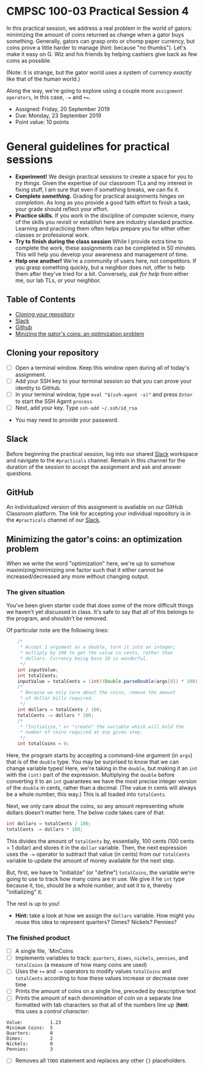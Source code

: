 # CMPSC 100-03 Practical Session 4

In this practical session, we address a real problem in the world of gators: minimizing the amount of coins returned as change when a gator buys something. Generally, gators can grasp onto or chomp paper currency, but coins prove a little harder to manage (hint: because "no thumbs"). Let's make it easy on G. Wiz and his friends by helping cashiers give back as few coins as possible.

(Note: it is strange, but the gator world uses a system of currency _exactly_ like that of the human world.)

Along the way, we're going to explore using a couple more `assignment operators`, in this case, `-=` and `+=`.

* Assigned: Friday, 20 September 2019
* Due: Monday, 23 September 2019
* Point value: 10 points

# General guidelines for practical sessions

* **Experiment!** We design practical sessions to create a space for you to _try things_. Given the expertise of our classroom TLs and my interest in fixing stuff, I am sure that even if something breaks, we can fix it.
* **Complete _something_.** Grading for practical assignments hinges on _completion_. As long as you provide a good faith effort to finish a task, your grade should reflect your effort.
* **Practice skills.** If you work in the discipline of computer science, many of the skills you revisit or establish here are industry standard practice. Learning and practicing them often helps prepare you for either other classes or professional work.
* **Try to finish during the class session** While I provide extra time to complete the work, these assignments can be completed in 50 minutes. This will help you develop your awareness and management of time.
* **Help one another!** We're a community of users here, not competitors. If you grasp something quickly, but a neighbor does not, offer to help them after they've tried for a bit. Conversely, _ask for help_ from either me, our lab TLs, or your neighbor.

## Table of Contents

* [Cloning your repository](#cloning-your-repository)
* [Slack](#slack)
* [Github](#github)
* [Minizing the gator's coins: an optimization problem](#minimizing-the-gators-coins-an-optimization-problem)

## Cloning your repository

- [ ] Open a terminal window. Keep this window open during all of today's assignment.
- [ ] Add your SSH key to your terminal session so that you can prove your identity to GitHub.
- [ ] In your terminal window, type `eval "$(ssh-agent -s)"` and press `Enter` to start the SSH Agent `process`
- [ ] Next, add your key. Type `ssh-add ~/.ssh/id_rsa`
* You may need to provide your password.

## Slack

Before beginning the practical session, log into our shared [Slack](https://cmpsc100Fall2019.slack.com) workspace and navigate to the `#practicals` channel. Remain in this channel for the duration of the session to accept the assignment and ask and answer questions.

## GitHub

An individualized version of this assignment is available on our GitHub Classroom platform. The link for accepting your individual repository is in the `#practicals` channel of our [Slack](#slack).

## Minimizing the gator's coins: an optimization problem

When we write the word "optimization" here, we're up to somehow maximizing/minimizing one factor such that it either cannot be increased/decreased any more without changing output.

### The given situation

You've been given starter code that does some of the more difficult things we haven't yet discussed in class. It's safe to say that all of this belongs to the program, and shouldn't be removed.

Of particular note are the following lines:

```java
    /* 
     * Accept 1 argument as a double, turn it into an integer;
     * multiply by 100 to get the value in cents, rather than
     * dollars. Currency being base 10 is wonderful.
     */
    int inputValue;
    int totalCents;
    inputValue = totalCents = (int)(Double.parseDouble(args[0]) * 100);
    /*
     * Because we only care about the coins, remove the amount
     * of dollar bills required.
     */
    int dollars = totalCents / 100;
    totalCents -= dollars * 100;
    /*
     * "Initialize," or "create" the variable which will hold the
     * number of coins required at any given step.
     */
    int totalCoins = 0;
```

Here, the program starts by accepting a command-line argument (in `args`) that is of the `double` type. You may be surprised to know that we can change variable types! Here, we're taking in the `double`, but making it an `int` with the `(int)` part of the expression. Multiplying the `double` before converting it to an `int` guarantees we have the most precise integer version of the `double` in cents, rather than a decimal. (The value in cents will always be a whole number, this way.) This is all loaded into `totalCents`.

Next, we only care about the coins, so any amount representing whole dollars doesn't matter here. The below code takes care of that:

```java
int dollars = totalCents / 100;
totalCents -= dollars * 100;
```

This divides the amount of `totalCents` by, essentially, 100 cents (100 cents = 1 dollar) and stores it in the `dollar` variable. Then, the next expression uses the `-=` operator to subtract that value (in cents) from our `totalCents` variable to update the amount of money available for the next step.

But, first, we have to "initialize" (or "define") `totalCoins`, the variable we're going to use to track how many coins are in use. We give it he `int` type because it, too, should be a whole number, and set it to `0`, thereby "initializing" it.

The rest is up to you!

* **Hint:** take a look at how we assign the `dollars` variable. How might you reuse this idea to represent quarters? Dimes? Nickels? Pennies?

### The finished product

- [ ] A single file, `MinCoins
- [ ] Implements variables to track: `quarters`, `dimes`, `nickels`, `pennies`, and `totalCoins` (a measure of how many coins are used)
- [ ] Uses the `+=` and `-=` operators to modify values `totalCoins` and `totalCents` according to how these values increase or decrease over time
- [ ] Prints the amount of coins on a single line, preceded by descriptive text
- [ ] Prints the amount of each denomination of coin on a separate line formatted with tab characters so that all of the numbers line up (**hint**: this uses a _control character_:
```
Value:          1.23
Minimum Coins:  5
Quarters:       0
Dimes:          2
Nickels:        0
Pennies:        3

```
- [ ] Removes all `TODO` statement and replaces any other `{}` placeholders.